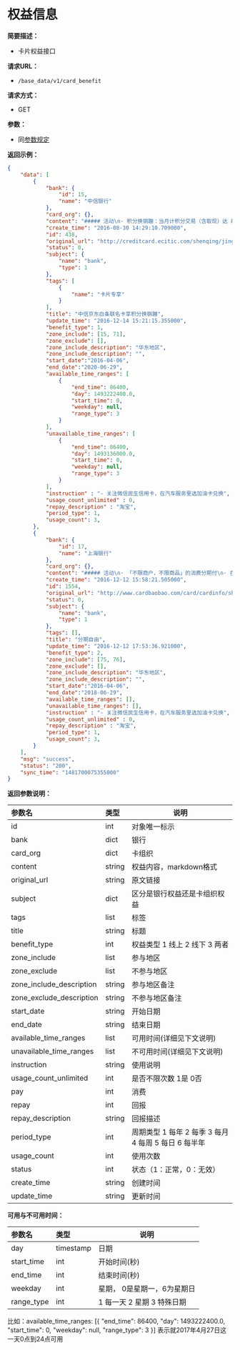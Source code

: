 # 权益信息
   
**简要描述：** 

- 卡片权益接口

**请求URL：** 
- ` /base_data/v1/card_benefit `
  
**请求方式：**
- GET

**参数：**
- 同[参数规定](http://doc.liexiong.cc/#/rule/param)


**返回示例：**

```json 
{
    "data": [
        {
            "bank": {
                "id": 15,
                "name": "中信银行"
            },
            "card_org": {},
            "content": "##### 活动\n· 积分换钢蹦：当月计积分交易（含取现）达 800 元累积 1 京东钢镚\n\n",
            "create_time": "2016-08-30 14:29:10.709000",
            "id": 438,
            "original_url": "http://creditcard.ecitic.com/shenqing/jingdong/index.shtml?netId=ECCXBKNX",
            "status": 0,
            "subject": {
                "name": "bank",
                "type": 1
            },
            "tags": [
                {
                    "name": "卡片专享"
                }
            ],
            "title": "中信京东白条联名卡享积分换钢蹦",
            "update_time": "2016-12-14 15:21:15.355000",
			"benefit_type": 1,
			"zone_include": [15, 71],
			"zone_exclude": [],
			"zone_include_description": "华东地区",
			"zone_include_description": "",
			"start_date":"2016-04-06",
			"end_date":"2020-06-29",
			"available_time_ranges": [
				{
					"end_time": 86400,
					"day": 1493222400.0,
					"start_time": 0,
					"weekday": null,
					"range_type": 3
				}
			],
			"unavailable_time_ranges": [
				{
					"end_time": 86400,
					"day": 1493136000.0,
					"start_time": 0,
					"weekday": null,
					"range_type": 3
				}
			],
			"instruction" : "- 关注微信民生信用卡，在汽车服务里选加油卡兑换",
			"usage_count_unlimited" : 0,
			"repay_description" : "淘宝",
			"period_type": 1,
			"usage_count": 3,
        },
        {
            "bank": {
                "id": 17,
                "name": "上海银行"
            },
            "card_org": {},
            "content": "##### 活动\n· 「不限商户，不限商品」的消费分期付\n· 在消费额度内消费金额满 1000 元以上，可申请分期付款\n\n",
            "create_time": "2016-12-12 15:58:21.505000",
            "id": 1554,
            "original_url": "http://www.cardbaobao.com/card/cardinfo/shanghaiyinhangxinyongka_1449.shtml#tsgn_2",
            "status": 0,
            "subject": {
                "name": "bank",
                "type": 1
            },
            "tags": [],
            "title": "分期自由",
            "update_time": "2016-12-12 17:53:36.921000",
			"benefit_type": 2,
			"zone_include": [75, 76],
			"zone_exclude": [],
			"zone_include_description": "华东地区",
			"zone_include_description": "",
			"start_date":"2016-04-06",
			"end_date":"2018-06-29",
			"available_time_ranges": [],
			"unavailable_time_ranges": [],
			"instruction" : "- 关注微信民生信用卡，在汽车服务里选加油卡兑换",
			"usage_count_unlimited" : 0,
			"repay_description" : "淘宝",
			"period_type": 1,
			"usage_count": 3,
        }
    ],
    "msg": "success",
    "status": "200",
    "sync_time": "1481700075355000"
}
```

**返回参数说明：** 

|参数名|类型|说明|
|:-----  |:-----|-----                           |
|id |int   |对象唯一标示  |
|bank | dict | 银行|
|card_org |dict   |卡组织  |
|content |string   |权益内容，markdown格式  |
|original_url |string   | 原文链接  |
|subject|dict|区分是银行权益还是卡组织权益|
|tags|list|标签|
|title | string | 标题 |
|benefit_type | int | 权益类型 1 线上 2 线下 3 两者 |
|zone_include | list | 参与地区 |
|zone_exclude | list | 不参与地区 |
|zone_include_description | string | 参与地区备注  |
|zone_exclude_description | string | 不参与地区备注 |
|start_date|string|开始日期|
|end_date|string|结束日期|
|available_time_ranges|list | 可用时间(详细见下文说明) |
|unavailable_time_ranges|list | 不可用时间(详细见下文说明) |
|instruction|string| 使用说明 |
|usage_count_unlimited | int | 是否不限次数 1是 0否 |
|pay | int | 消费 |
|repay | int | 回报 |
|repay_description |string| 回报描述 |
|period_type |int|周期类型 1 每年 2 每季 3 每月 4 每周 5 每日 6 每半年|
|usage_count| int | 使用次数 |
|status|int|状态（1：正常，0：无效）|
|create_time|string|创建时间|
|update_time|string|更新时间|


**可用与不可用时间：**

|参数名|类型|说明|
|:-----  |:-----|-----|
| day |timestamp|日期|
|start_time|int|开始时间(秒)|
|end_time|int|结束时间(秒)|
|weekday|int | 星期， 0是星期一，6为星期日|
|range_type|int|1 每一天 2 星期 3 特殊日期 |

比如：available_time_ranges: [{
	"end_time": 86400,
	"day": 1493222400.0,
	"start_time": 0,
	"weekday": null,
	"range_type": 3
}]
表示就2017年4月27日这一天0点到24点可用

